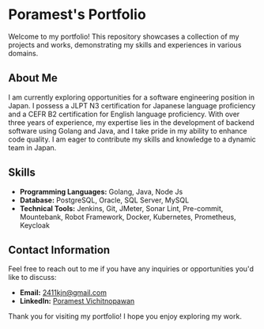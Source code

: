 # Poramest's Portfolio

Welcome to my portfolio! This repository showcases a collection of my projects and works, demonstrating my skills and experiences in various domains.

## About Me

I am currently exploring opportunities for a software engineering position in Japan. I possess a JLPT N3 certification for
Japanese language proficiency and a CEFR B2 certification for English language proficiency. With over three years of experience, my
expertise lies in the development of backend software using Golang and Java, and I take pride in my ability to enhance code quality. I
am eager to contribute my skills and knowledge to a dynamic team in Japan.

## Skills

- **Programming Languages:** Golang, Java, Node Js
- **Database:** PostgreSQL, Oracle, SQL Server, MySQL
- **Technical Tools:** Jenkins, Git, JMeter, Sonar Lint, Pre-commit, Mountebank, Robot Framework, Docker, Kubernetes, Prometheus,
Keycloak

## Contact Information

Feel free to reach out to me if you have any inquiries or opportunities you'd like to discuss:

- **Email:** <2411kjn@gmail.com>
- **LinkedIn:** [Poramest Vichitnopawan](https://www.linkedin.com/in/poramest-vichitnopawan-8745851a1/)

Thank you for visiting my portfolio! I hope you enjoy exploring my work.
